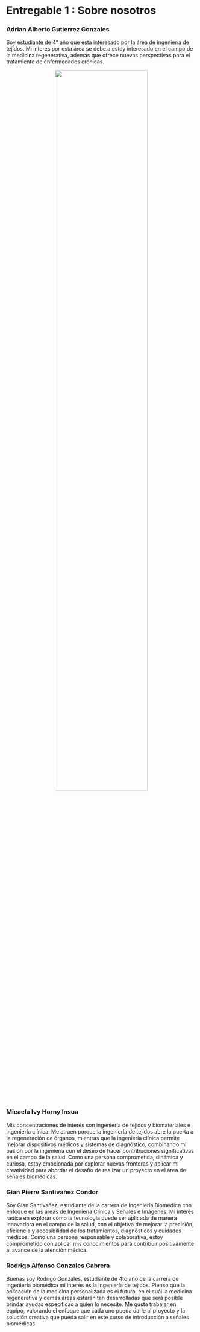 # Entregable 1 : Sobre nosotros
### Adrian Alberto Gutierrez Gonzales
 Soy estudiante de 4° año que esta interesado por la área de ingeniería de tejidos. Mi interes por esta área se debe a estoy interesado en el campo de la medicina regenerativa, además que ofrece nuevas perspectivas para el tratamiento de enfermedades crónicas.
<p align="center">
<img src="https://github.com/adri201022/ISB-Grupo-11/assets/164541653/e29d5811-be79-4aad-babb-a212c8e4c9ca" width="70%">

### Micaela Ivy Horny Insua
Mis concentraciones de interés son ingeniería de tejidos y biomateriales e ingeniería clínica. Me atraen porque la ingeniería de tejidos abre la puerta a la regeneración de órganos, mientras que la ingeniería clínica permite mejorar dispositivos médicos y sistemas de diagnóstico, combinando mi pasión por la ingeniería con el deseo de hacer contribuciones significativas en el campo de la salud. Como una persona comprometida, dinámica y curiosa, estoy emocionada por explorar nuevas fronteras y aplicar mi creatividad para abordar el desafío de realizar un proyecto en el área de señales biomédicas.

### Gian Pierre Santivañez Condor
Soy Gian Santivañez, estudiante de la carrera de Ingeniería Biomédica con enfoque en las áreas de Ingeniería Clinica y Señales e Imágenes. Mi interés radica en explorar cómo la tecnología puede ser aplicada de manera innovadora en el campo de la salud, con el objetivo de mejorar la precisión, eficiencia y accesibilidad de los tratamientos, diagnósticos y cuidados médicos. Como una persona responsable y colaborativa, estoy comprometido con aplicar mis conocimientos para contribuir positivamente al avance de la atención médica.

### Rodrigo Alfonso Gonzales Cabrera
Buenas soy Rodrigo Gonzales, estudiante de 4to año de la carrera de ingeniería biomédica mi interés es la ingeniería de tejidos. Pienso que la aplicación de la medicina personalizada es el futuro, en el cuál la medicina regenerativa y demás áreas estarán tan desarrolladas que será posible brindar ayudas específicas a quien lo necesite. Me gusta trabajar en equipo, valorando el enfoque que cada uno pueda darle al proyecto y la solución creativa que pueda salir en este curso de introducción a señales biomédicas
